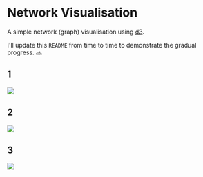 # Network Visualisation 
A simple network (graph) visualisation using [d3](https://github.com/d3/d3).

I'll update this `README` from time to time to demonstrate the gradual progress. 🔜

## 1
<kbd><img src="https://i.imgur.com/3CzhIHX.png"/><kbd>

## 2
<kbd><img src="https://i.imgur.com/5n1XDTr.gif"/><kbd>

## 3
<kbd><img src="https://i.imgur.com/9945tmZ.gif"/><kbd>
